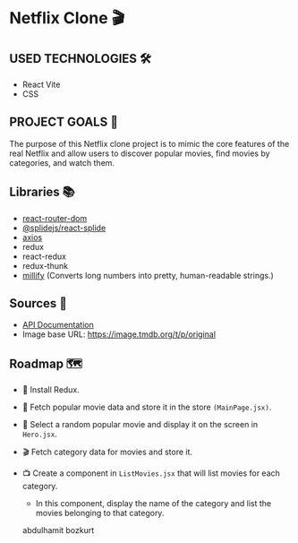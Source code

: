 # Netflix Clone 🎬



## USED TECHNOLOGIES 🛠️
- React Vite 
- CSS

## PROJECT GOALS 🎯
The purpose of this Netflix clone project is to mimic the core features of the real Netflix and allow users to discover popular movies, find movies by categories, and watch them.

## Libraries 📚
- [react-router-dom](https://reactrouter.com/)
- [@splidejs/react-splide](https://splidejs.com/react-splide/)
- [axios](https://axios-http.com/)
- redux
- react-redux
- redux-thunk
- [millify](https://www.npmjs.com/package/millify) (Converts long numbers into pretty, human-readable strings.)

## Sources 📖
- [API Documentation](https://developer.themoviedb.org/reference/intro/getting-started)
- Image base URL: https://image.tmdb.org/t/p/original

## Roadmap 🗺️
- 🚀 Install Redux.
- 🎥 Fetch popular movie data and store it in the store `(MainPage.jsx)`.
- 🍿 Select a random popular movie and display it on the screen in `Hero.jsx`.
- 🎬 Fetch category data for movies and store it.
- 📺 Create a component in `ListMovies.jsx` that will list movies for each category.
  - In this component, display the name of the category and list the movies belonging to that category.

  abdulhamit bozkurt
